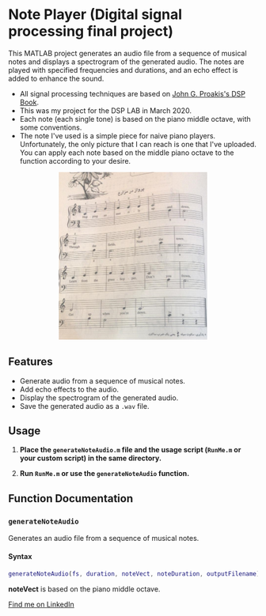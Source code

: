 # Note Player (Digital signal processing final project)

This MATLAB project generates an audio file from a sequence of musical notes and displays a spectrogram of the generated audio. The notes are played with specified frequencies and durations, and an echo effect is added to enhance the sound.
- All signal processing techniques are based on [John G. Proakis's DSP Book](https://elibrary.pearson.de/book/99.150005/9781292038162).
- This was my project for the DSP LAB in March 2020.
- Each note (each single tone) is based on the piano middle octave, with some conventions.
- The note I've used is a simple piece for naive piano players. Unfortunately, the only picture that I can reach is one that I've uploaded. You can apply each note based on the middle piano octave to the function according to your desire.
<div style="text-align: center;">
    <img src="The_original_note.jpg" alt="The original note" width="300">
</div>

## Features

- Generate audio from a sequence of musical notes.
- Add echo effects to the audio.
- Display the spectrogram of the generated audio.
- Save the generated audio as a `.wav` file.

## Usage

1. **Place the `generateNoteAudio.m` file and the usage script (`RunMe.m` or your custom script) in the same directory.**

2. **Run `RunMe.m` or use the `generateNoteAudio` function.**

## Function Documentation

### `generateNoteAudio`

Generates an audio file from a sequence of musical notes.

#### Syntax

```matlab
generateNoteAudio(fs, duration, noteVect, noteDuration, outputFilename)
```

**noteVect** is based on the piano middle octave.


[Find me on LinkedIn](https://www.linkedin.com/in/omid-davoudnia-8b071a236)